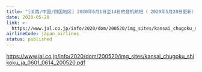 ```yaml
---
title: "[关西/中国/四国地区] 2020年6月1日至14日的登机航班（ 2020年5月20日更新）"
date: 2020-05-20
link: >-
  https://www.jal.co.jp/info/2020/dom/200520/img_sites/kansai_chugoku_shikoku_ja_0601_0614_200520.pdf
airlineCode: japan_airlines
status: published
---
```

https://www.jal.co.jp/info/2020/dom/200520/img_sites/kansai_chugoku_shikoku_ja_0601_0614_200520.pdf